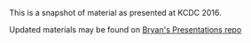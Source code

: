 This is a snapshot of material as presented at KCDC 2016.

Updated materials may be found on [Bryan's Presentations repo](https://github.com/k0emt/Presentations)
